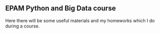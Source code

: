 ## EPAM Python and Big Data course

Here there will be some useful materials and my homeworks which I do during a course.